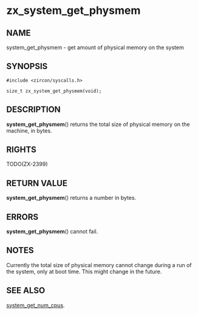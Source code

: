 # zx_system_get_physmem

## NAME

<!-- Updated by scripts/update-docs-from-abigen, do not edit this section manually. -->

system_get_physmem - get amount of physical memory on the system

## SYNOPSIS

```
#include <zircon/syscalls.h>

size_t zx_system_get_physmem(void);
```

## DESCRIPTION

**system_get_physmem**() returns the total size of physical memory on
the machine, in bytes.

## RIGHTS

<!-- Updated by scripts/update-docs-from-abigen, do not edit this section manually. -->

TODO(ZX-2399)

## RETURN VALUE

**system_get_physmem**() returns a number in bytes.

## ERRORS

**system_get_physmem**() cannot fail.

## NOTES

Currently the total size of physical memory cannot change during a run of
the system, only at boot time.  This might change in the future.

## SEE ALSO
[system_get_num_cpus](system_get_num_cpus.md).
